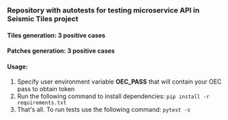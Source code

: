 ### Repository with autotests for testing microservice API in Seismic Tiles project
#### Tiles generation: 3 positive cases
#### Patches generation: 3 positive cases
#### Usage:
1) Specify user environment variable **OEC_PASS** that will contain your OEC pass to obtain token
2) Run the following command to install dependencies: ```pip install -r requirements.txt```
3) That's all. To run tests use the following command: ```pytest -s```

